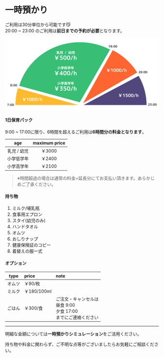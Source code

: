 # 一時預かり

ご利用は30分単位から可能です😼  
20:00 ~ 23:00 のご利用は**前日までの予約が必要**となります。

[![as?fetch=hast](../svg/temp.fee.svg)](../svg/temp.fee.svg)

#### 1日保育パック

9:00 ~ 17:00に限り、6時間を超えるご利用は**6時間分の料金となります**。

|age|maximum price|
|:-:|:-:|
|乳児 / 幼児|￥3000|
|小学低学年|￥2400|
|小学高学年|￥2100|

> ※時間超過の場合は通常の料金+延長分にてお支払い頂きます。あらかじめご了承ください。

#### 持ち物

1. ミルク/哺乳瓶
1. 食事用エプロン
1. スタイ(幼児のみ)
1. ハンドタオル
1. オムツ
1. おしりナップ
1. 健康保険証のコピー
1. 着替えの服一式

#### オプション

|type|price|note|
|:--:|:--|:--|
|オムツ|￥90/枚||
|ミルク|￥180/100ml||
|ごはん|￥300/食|ご注文・キャンセルは<br>昼食 9:00<br>夕食 17:00<br>までにご連絡ください|

***

明細な金額については**一時預かりシミュレーション**をご活用ください。

持ち物や料金に関わらず、ご不明な点等がございましたらお気軽にご相談ください。
